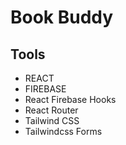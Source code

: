 # Book Buddy

## Tools

- REACT
- FIREBASE
- React Firebase Hooks
- React Router
- Tailwind CSS
- Tailwindcss Forms
